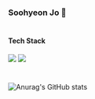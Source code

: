 
### Soohyeon Jo 🌱
#
#### Tech Stack



<div>
<img src="https://img.shields.io/badge/React-61DAFB?style=flat-square&logo=React&logoColor=black&" />
<img src="https://img.shields.io/badge/JavaScript-F7DF1E?style=flat-square&logo=JavaScript&logoColor=black&" />
</div>

#
  
![Anurag's GitHub stats](https://github-readme-stats.vercel.app/api?username=jsh4732&show_icons=true&count_private=true&disable_animations=true&include_all_commits=true&theme=swift)
  


<!--
**jsh4732/jsh4732** is a ✨ _special_ ✨ repository because its `README.md` (this file) appears on your GitHub profile.

Here are some ideas to get you started:

- 🔭 I’m currently working on ...
- 🌱 I’m currently learning ...
- 👯 I’m looking to collaborate on ...
- 🤔 I’m looking for help with ...
- 💬 Ask me about ...
- 📫 How to reach me: ...
- 😄 Pronouns: ...
- ⚡ Fun fact: ...
-->
